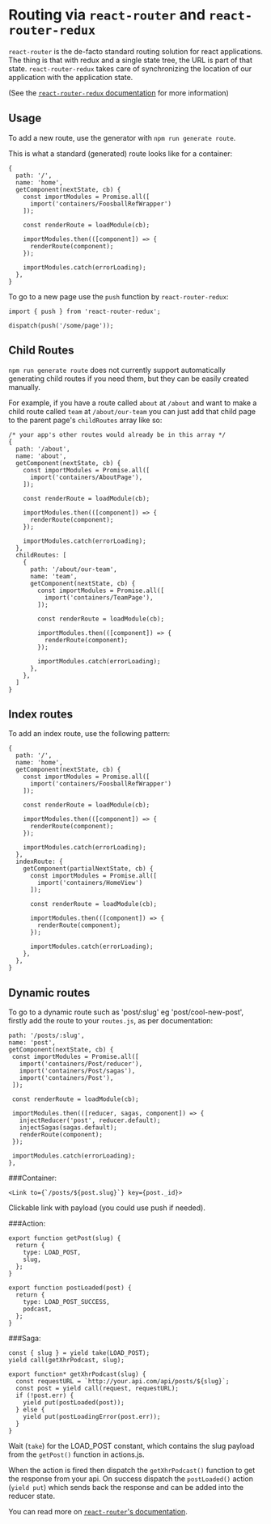 # Routing via `react-router` and `react-router-redux`

`react-router` is the de-facto standard routing solution for react applications.
The thing is that with redux and a single state tree, the URL is part of that
state. `react-router-redux` takes care of synchronizing the location of our
application with the application state.

(See the [`react-router-redux` documentation](https://github.com/reactjs/react-router-redux)
for more information)

## Usage

To add a new route, use the generator with `npm run generate route`.

This is what a standard (generated) route looks like for a container:

```JS
{
  path: '/',
  name: 'home',
  getComponent(nextState, cb) {
    const importModules = Promise.all([
      import('containers/FoosballRefWrapper')
    ]);

    const renderRoute = loadModule(cb);

    importModules.then(([component]) => {
      renderRoute(component);
    });

    importModules.catch(errorLoading);
  },
}
```

To go to a new page use the `push` function by `react-router-redux`:

```JS
import { push } from 'react-router-redux';

dispatch(push('/some/page'));
```

## Child Routes
`npm run generate route` does not currently support automatically generating child routes if you need them, but they can be easily created manually.

For example, if you have a route called `about` at `/about` and want to make a child route called `team` at `/about/our-team` you can just add that child page to the parent page's `childRoutes` array like so:

```JS
/* your app's other routes would already be in this array */
{
  path: '/about',
  name: 'about',
  getComponent(nextState, cb) {
    const importModules = Promise.all([
      import('containers/AboutPage'),
    ]);

    const renderRoute = loadModule(cb);

    importModules.then(([component]) => {
      renderRoute(component);
    });

    importModules.catch(errorLoading);
  },
  childRoutes: [
    {
      path: '/about/our-team',
      name: 'team',
      getComponent(nextState, cb) {
        const importModules = Promise.all([
          import('containers/TeamPage'),
        ]);

        const renderRoute = loadModule(cb);

        importModules.then(([component]) => {
          renderRoute(component);
        });

        importModules.catch(errorLoading);
      },
    },
  ]
}
```

## Index routes

To add an index route, use the following pattern:

```JS
{
  path: '/',
  name: 'home',
  getComponent(nextState, cb) {
    const importModules = Promise.all([
      import('containers/FoosballRefWrapper')
    ]);

    const renderRoute = loadModule(cb);

    importModules.then(([component]) => {
      renderRoute(component);
    });

    importModules.catch(errorLoading);
  },
  indexRoute: {
    getComponent(partialNextState, cb) {
      const importModules = Promise.all([
        import('containers/HomeView')
      ]);

      const renderRoute = loadModule(cb);

      importModules.then(([component]) => {
        renderRoute(component);
      });

      importModules.catch(errorLoading);
    },
  },
}
```

## Dynamic routes

To go to a dynamic route such as 'post/:slug' eg 'post/cool-new-post', firstly add the route to your `routes.js`, as per documentation:

```JS
path: '/posts/:slug',
name: 'post',
getComponent(nextState, cb) {
 const importModules = Promise.all([
   import('containers/Post/reducer'),
   import('containers/Post/sagas'),
   import('containers/Post'),
 ]);

 const renderRoute = loadModule(cb);

 importModules.then(([reducer, sagas, component]) => {
   injectReducer('post', reducer.default);
   injectSagas(sagas.default);
   renderRoute(component);
 });

 importModules.catch(errorLoading);
},
```

###Container:

```JSX
<Link to={`/posts/${post.slug}`} key={post._id}>
```

Clickable link with payload (you could use push if needed).

###Action:

```JS
export function getPost(slug) {
  return {
    type: LOAD_POST,
    slug,
  };
}

export function postLoaded(post) {
  return {
    type: LOAD_POST_SUCCESS,
    podcast,
  };
}
```

###Saga:

```JS
const { slug } = yield take(LOAD_POST);
yield call(getXhrPodcast, slug);

export function* getXhrPodcast(slug) {
  const requestURL = `http://your.api.com/api/posts/${slug}`;
  const post = yield call(request, requestURL);
  if (!post.err) {
    yield put(postLoaded(post));
  } else {
    yield put(postLoadingError(post.err));
  }
}
```

Wait (`take`) for the LOAD_POST constant, which contains the slug payload from the `getPost()` function in actions.js. 

When the action is fired then dispatch the `getXhrPodcast()` function to get the response from your api. On success dispatch the `postLoaded()` action (`yield put`) which sends back the response and can be added into the reducer state.


You can read more on [`react-router`'s documentation](https://github.com/reactjs/react-router/blob/master/docs/API.md#props-3).
